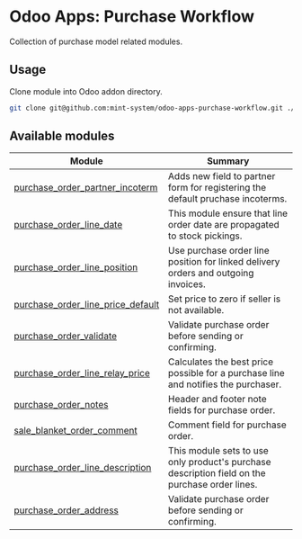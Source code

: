 # Odoo Apps: Purchase Workflow

Collection of purchase model related modules.

## Usage

Clone module into Odoo addon directory.

```bash
git clone git@github.com:mint-system/odoo-apps-purchase-workflow.git ./addons/purchase_workflow
```

## Available modules

| Module                                                                  | Summary                                                                                        |
| ----------------------------------------------------------------------- | ---------------------------------------------------------------------------------------------- |
| [purchase_order_partner_incoterm](purchase_order_partner_incoterm/)     | Adds new field to partner form for registering the default pruchase incoterms.                 |
| [purchase_order_line_date](purchase_order_line_date/)                   | This module ensure that line order date are propagated to stock pickings.                      |
| [purchase_order_line_position](purchase_order_line_position/)           | Use purchase order line position for linked delivery orders and outgoing invoices.             |
| [purchase_order_line_price_default](purchase_order_line_price_default/) | Set price to zero if seller is not available.                                                  |
| [purchase_order_validate](purchase_order_validate/)                     | Validate purchase order before sending or confirming.                                          |
| [purchase_order_line_relay_price](purchase_order_line_relay_price/)     | Calculates the best price possible for a purchase line and notifies the purchaser.             |
| [purchase_order_notes](purchase_order_notes/)                           | Header and footer note fields for purchase order.                                              |
| [sale_blanket_order_comment](sale_blanket_order_comment/)               | Comment field for purchase order.                                                              |
| [purchase_order_line_description](purchase_order_line_description/)     | This module sets to use only product's purchase description field on the purchase order lines. |
| [purchase_order_address](purchase_order_address/)                       | Validate purchase order before sending or confirming.                                          |

